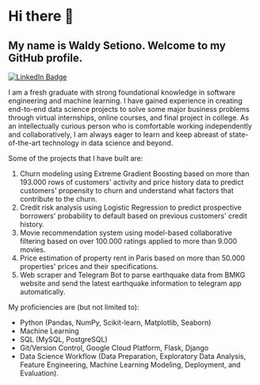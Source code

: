 # Hi there 👋
## My name is Waldy Setiono. Welcome to my GitHub profile.<br/>
[![LinkedIn Badge](https://img.shields.io/badge/LinkedIn-Profile-informational?style=flat&logo=linkedin&logoColor=white&color=0D76A8)](https://www.linkedin.com/in/waldysetiono/)

I am a fresh graduate with strong foundational knowledge in software engineering and machine learning. I have gained experience in creating end-to-end data science projects to solve some major business problems through virtual internships, online courses, and final project in college. As an intellectually curious person who is comfortable working independently and collaboratively, I am always eager to learn and keep abreast of state-of-the-art technology in data science and beyond.

Some of the projects that I have built are:
1. Churn modeling using Extreme Gradient Boosting based on more than 193.000 rows of customers' activity and price history data to predict customers' propensity to churn and understand what factors that contribute to the churn. 
2. Credit risk analysis using Logistic Regression to predict prospective borrowers' probability to default based on previous customers' credit history. 
3. Movie recommendation system using model-based collaborative filtering based on over 100.000 ratings applied to more than 9.000 movies. 
4. Price estimation of property rent in Paris based on more than 50.000 properties' prices and their specifications. 
5. Web scraper and Telegram Bot to parse earthquake data from BMKG website and send the latest earthquake information to telegram app automatically. 

My proficiencies are (but not limited to):
- Python (Pandas, NumPy, Scikit-learn, Matplotlib, Seaborn)
- Machine Learning
- SQL (MySQL, PostgreSQL)
- Git/Version Control, Google Cloud Platform, Flask, Django
- Data Science Workflow (Data Preparation, Exploratory Data Analysis, Feature Engineering, Machine Learning Modeling, Deployment, and Evaluation).

<!--
**waldysetio/waldysetio** is a ✨ _special_ ✨ repository because its `README.md` (this file) appears on your GitHub profile.
[![Python Badge](https://img.shields.io/badge/python-v3.7-blue)](https://www.python.org/)
Here are some ideas to get you started:

- 🔭 I’m currently working on ...
- 🌱 I’m currently learning ...
- 👯 I’m looking to collaborate on ...
- 🤔 I’m looking for help with ...
- 💬 Ask me about ...
- 📫 How to reach me: ...
- 😄 Pronouns: ...
- ⚡ Fun fact: ...
-->
